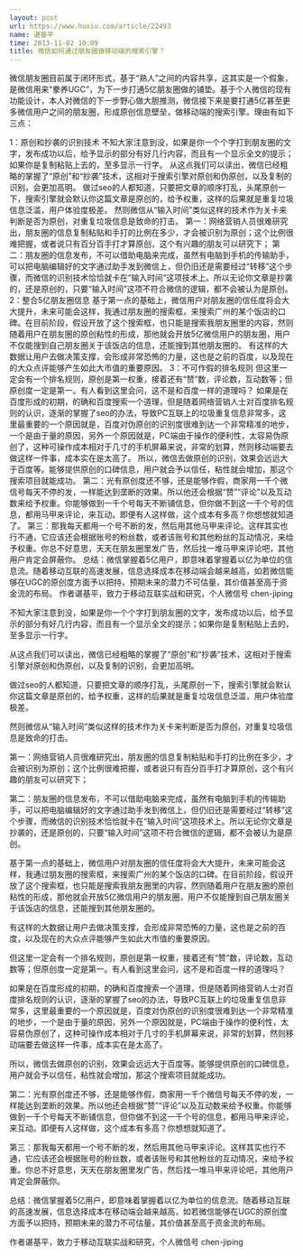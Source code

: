 ```yaml
---
layout: post
url: https://www.huxiu.com/article/22493
name: 谌基平
time: 2013-11-02 10:09
title: 微信如何通过朋友圈做移动端的搜索引擎？
---
```

微信朋友圈目前属于闭环形式，基于“熟人”之间的内容共享，这其实是一个假象，是微信用来“豢养UGC”，为下一步打通5亿朋友圈做的铺垫。基于个人微信的现有功能设计，本人对微信的下一步野心做大胆推测，微信接下来是要打通5亿甚至更多微信用户之间的朋友圈，形成原创信息壁垒，做移动端的搜索引擎。理由有如下三点：

1：原创和抄袭的识别技术 不知大家注意到没，如果是你一个个字打到朋友圈的文字，发布成功以后，给予显示的部分有好几行内容，而且有一个显示全文的提示；如果你是复制粘贴上去的，至多显示一行字。 从这点我们可以读出，微信已经粗略的掌握了“原创”和“抄袭”技术，这相对于搜索引擎对原创和伪原创，以及复制的识别，会更加高明。 做过seo的人都知道，只要把文章的顺序打乱，头尾原创一下，搜索引擎就会默认你这篇文章是原创的，给予权重，这样的后果就是重复垃圾信息泛滥，用户体验度极差。 然则微信从“输入时间”类似这样的技术作为关卡来判断是否为原创，对重复垃圾信息是致命的打击。 第一：网络营销人员很难研究出，朋友圈的信息复制粘贴和手打的比例在多少，才会被识别为原创；这个比例很难把握，或者说只有百分百手打才算原创，这个有兴趣的朋友可以研究下； 第二：朋友圈的信息发布，不可以借助电脑来完成，虽然有电脑到手机的传输助手，可以把电脑编辑好的文字通过助手发到微信上，但仍旧还是需要经过“转移”这个步骤，而微信的识别技术恰恰就卡在“输入时间”这项技术上。所以无论你文章是抄袭的，还是原创的，只要“输入时间”这项不符合微信的逻辑，都不会被认为是原创。 2：整合5亿朋友圈信息 基于第一点的基础上，微信用户对朋友圈的信任度将会大大提升，未来可能会这样，我通过朋友圈的搜索框，来搜索广州的某个饭店的口碑。在目前阶段，假设开放了这个搜索框，也只能是搜索我朋友圈里的内容，然则随着用户在朋友圈的原创粘性的形成，那他就会开放5亿微信用户的朋友圈，用户不仅能搜到自己朋友圈关于该饭店的信息，还能搜到其他朋友圈的。 有这样的大数据让用户去做决策支撑，会形成非常恐怖的力量，这也是之前的百度，以及现在的大众点评能够产生如此大市值的重要原因。 3：不可作假的排名规则 但这里一定会有一个排名规则，原创是第一权重，接着还有“赞”数，评论数，互动数等；但原创度一定是第一。有人看到这里会问，这不是和百度一样的道理吗？ 如果是在百度形成的初期，的确和百度搜索一个道理，但是随着网络营销人士对百度排名规则的认识，逐渐的掌握了seo的办法，导致PC互联上的垃圾重复信息非常多，这里最重要的一个原因就是，百度对伪原创的识别度很难到达一个非常精准的地步，一个是由于量的原因，另外一个原因就是，PC端由于操作的便利性，太容易伪原创了，这种可操作成本相对于几寸的手机屏幕来说，非常的划算，然则移动端要去做这样一件事，成本实在是太高了。 所以，微信去做原创的识别，效果会远远大于百度等。能够提供原创的口碑信息，用户就会予以信任，粘性就会增加，那这个搜索项目就能成功。 第二：光有原创度还不够，还是能够作假，商家用一千个微信号每天不停的发，一样能达到垄断的效果。所以他还会根据“赞”“评论”以及互动数来给予权重。你能够做到一千个号每天不断铺信息，但你做不到这一千个号的信息，都用马甲来评论，来互动。即便有人这样做，这个成本有多高？你想想就知道了。 第三：那我每天都用一个号不断的发，然后用其他马甲来评论。这样其实也行不通，它应该还会根据账号的粉丝数，或者该账号和其他粉丝的互动情况，来给予权重。你总不好意思，天天在朋友圈里发广告，然后找一堆马甲来评论吧，其他用户肯定会屏蔽你。 总结：微信掌握着5亿用户，即意味着掌握着以亿为单位的信息流。随着移动互联的高速发展，信息选择成本在移动端会越来越高，如若微信能够在UGC的原创度方面予以把持，预期未来的潜力不可估量，其价值甚至高于资金流的布局。 作者谌基平，致力于移动互联实战和研究，个人微信号 chen-jiping

不知大家注意到没，如果是你一个个字打到朋友圈的文字，发布成功以后，给予显示的部分有好几行内容，而且有一个显示全文的提示；如果你是复制粘贴上去的，至多显示一行字。

从这点我们可以读出，微信已经粗略的掌握了“原创”和“抄袭”技术，这相对于搜索引擎对原创和伪原创，以及复制的识别，会更加高明。

做过seo的人都知道，只要把文章的顺序打乱，头尾原创一下，搜索引擎就会默认你这篇文章是原创的，给予权重，这样的后果就是重复垃圾信息泛滥，用户体验度极差。

然则微信从“输入时间”类似这样的技术作为关卡来判断是否为原创，对重复垃圾信息是致命的打击。

第一：网络营销人员很难研究出，朋友圈的信息复制粘贴和手打的比例在多少，才会被识别为原创；这个比例很难把握，或者说只有百分百手打才算原创，这个有兴趣的朋友可以研究下；

第二：朋友圈的信息发布，不可以借助电脑来完成，虽然有电脑到手机的传输助手，可以把电脑编辑好的文字通过助手发到微信上，但仍旧还是需要经过“转移”这个步骤，而微信的识别技术恰恰就卡在“输入时间”这项技术上。所以无论你文章是抄袭的，还是原创的，只要“输入时间”这项不符合微信的逻辑，都不会被认为是原创。

基于第一点的基础上，微信用户对朋友圈的信任度将会大大提升，未来可能会这样，我通过朋友圈的搜索框，来搜索广州的某个饭店的口碑。在目前阶段，假设开放了这个搜索框，也只能是搜索我朋友圈里的内容，然则随着用户在朋友圈的原创粘性的形成，那他就会开放5亿微信用户的朋友圈，用户不仅能搜到自己朋友圈关于该饭店的信息，还能搜到其他朋友圈的。

有这样的大数据让用户去做决策支撑，会形成非常恐怖的力量，这也是之前的百度，以及现在的大众点评能够产生如此大市值的重要原因。

但这里一定会有一个排名规则，原创是第一权重，接着还有“赞”数，评论数，互动数等；但原创度一定是第一。有人看到这里会问，这不是和百度一样的道理吗？

如果是在百度形成的初期，的确和百度搜索一个道理，但是随着网络营销人士对百度排名规则的认识，逐渐的掌握了seo的办法，导致PC互联上的垃圾重复信息非常多，这里最重要的一个原因就是，百度对伪原创的识别度很难到达一个非常精准的地步，一个是由于量的原因，另外一个原因就是，PC端由于操作的便利性，太容易伪原创了，这种可操作成本相对于几寸的手机屏幕来说，非常的划算，然则移动端要去做这样一件事，成本实在是太高了。

所以，微信去做原创的识别，效果会远远大于百度等。能够提供原创的口碑信息，用户就会予以信任，粘性就会增加，那这个搜索项目就能成功。

第二：光有原创度还不够，还是能够作假，商家用一千个微信号每天不停的发，一样能达到垄断的效果。所以他还会根据“赞”“评论”以及互动数来给予权重。你能够做到一千个号每天不断铺信息，但你做不到这一千个号的信息，都用马甲来评论，来互动。即便有人这样做，这个成本有多高？你想想就知道了。

第三：那我每天都用一个号不断的发，然后用其他马甲来评论。这样其实也行不通，它应该还会根据账号的粉丝数，或者该账号和其他粉丝的互动情况，来给予权重。你总不好意思，天天在朋友圈里发广告，然后找一堆马甲来评论吧，其他用户肯定会屏蔽你。

总结：微信掌握着5亿用户，即意味着掌握着以亿为单位的信息流。随着移动互联的高速发展，信息选择成本在移动端会越来越高，如若微信能够在UGC的原创度方面予以把持，预期未来的潜力不可估量，其价值甚至高于资金流的布局。

作者谌基平，致力于移动互联实战和研究，个人微信号 chen-jiping

